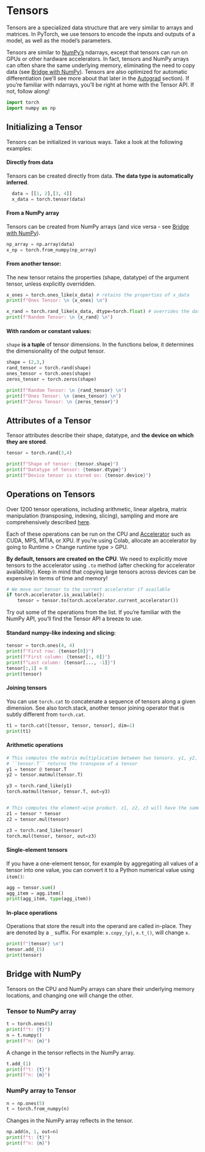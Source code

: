 # Tensors
Tensors are a specialized data structure that are very similar to arrays and matrices. In PyTorch, we use tensors to encode the inputs and outputs of a model, as well as the model’s parameters.

Tensors are similar to [NumPy’s](https://numpy.org/) ndarrays, except that tensors can run on GPUs or other hardware accelerators. In fact, tensors and NumPy arrays can often share the same underlying memory, eliminating the need to copy data (see [Bridge with NumPy](https://docs.pytorch.org/tutorials/beginner/blitz/tensor_tutorial.html#bridge-to-np-label)). Tensors are also optimized for automatic differentiation (we’ll see more about that later in the [Autograd](https://docs.pytorch.org/tutorials/beginner/basics/autogradqs_tutorial.html) section). If you’re familiar with ndarrays, you’ll be right at home with the Tensor API. If not, follow along!

```python
import torch
import numpy as np
```
## Initializing a Tensor
Tensors can be initialized in various ways. Take a look at the following examples:
#### Directly from data
Tensors can be created directly from data. **The data type is automatically inferred**.
```python
  data = [[1, 2],[3, 4]]
  x_data = torch.tensor(data)
```
#### From a NumPy array
Tensors can be created from NumPy arrays (and vice versa - see [Bridge with NumPy](https://docs.pytorch.org/tutorials/beginner/blitz/tensor_tutorial.html#bridge-to-np-label)).
```python
np_array = np.array(data)
x_np = torch.from_numpy(np_array)
```
#### From another tensor:
The new tensor retains the properties (shape, datatype) of the argument tensor, unless explicitly overridden.
```python
x_ones = torch.ones_like(x_data) # retains the properties of x_data
print(f"Ones Tensor: \n {x_ones} \n")

x_rand = torch.rand_like(x_data, dtype=torch.float) # overrides the datatype of x_data
print(f"Random Tensor: \n {x_rand} \n")
```
#### With random or constant values:
`shape` **is a tuple** of tensor dimensions. In the functions below, it determines the dimensionality of the output tensor.

```python
shape = (2,3,)
rand_tensor = torch.rand(shape)
ones_tensor = torch.ones(shape)
zeros_tensor = torch.zeros(shape)

print(f"Random Tensor: \n {rand_tensor} \n")
print(f"Ones Tensor: \n {ones_tensor} \n")
print(f"Zeros Tensor: \n {zeros_tensor}")
```
## Attributes of a Tensor
Tensor attributes describe their shape, datatype, and **the device on which they are stored**.
```python
tensor = torch.rand(3,4)

print(f"Shape of tensor: {tensor.shape}")
print(f"Datatype of tensor: {tensor.dtype}")
print(f"Device tensor is stored on: {tensor.device}")
```

## Operations on Tensors
Over 1200 tensor operations, including arithmetic, linear algebra, matrix manipulation (transposing, indexing, slicing), sampling and more are comprehensively described [here](https://pytorch.org/docs/stable/torch.html).

Each of these operations can be run on the CPU and [Accelerator](https://pytorch.org/docs/stable/torch.html#accelerators) such as CUDA, MPS, MTIA, or XPU. If you’re using Colab, allocate an accelerator by going to Runtime > Change runtime type > GPU.

**By default, tensors are created on the CPU**. We need to explicitly move tensors to the accelerator using `.to` method (after checking for accelerator availability). Keep in mind that copying large tensors across devices can be expensive in terms of time and memory!

```python
# We move our tensor to the current accelerator if available
if torch.accelerator.is_available():
    tensor = tensor.to(torch.accelerator.current_accelerator())
```
Try out some of the operations from the list. If you’re familiar with the NumPy API, you’ll find the Tensor API a breeze to use.
#### Standard numpy-like indexing and slicing:
```python
tensor = torch.ones(4, 4)
print(f"First row: {tensor[0]}")
print(f"First column: {tensor[:, 0]}")
print(f"Last column: {tensor[..., -1]}")
tensor[:,1] = 0
print(tensor)
```
#### Joining tensors
You can use `torch.cat` to concatenate a sequence of tensors along a given dimension. See also torch.stack, another tensor joining operator that is subtly different from `torch.cat`.
```python
t1 = torch.cat([tensor, tensor, tensor], dim=1)
print(t1)
```
#### Arithmetic operations
```python
# This computes the matrix multiplication between two tensors. y1, y2, y3 will have the same value
# ``tensor.T`` returns the transpose of a tensor
y1 = tensor @ tensor.T
y2 = tensor.matmul(tensor.T)

y3 = torch.rand_like(y1)
torch.matmul(tensor, tensor.T, out=y3)


# This computes the element-wise product. z1, z2, z3 will have the same value
z1 = tensor * tensor
z2 = tensor.mul(tensor)

z3 = torch.rand_like(tensor)
torch.mul(tensor, tensor, out=z3)
```
#### Single-element tensors
If you have a one-element tensor, for example by aggregating all values of a tensor into one value, you can convert it to a Python numerical value using `item()`:
```python
agg = tensor.sum()
agg_item = agg.item()
print(agg_item, type(agg_item))
```
#### In-place operations
Operations that store the result into the operand are called in-place. They are denoted by a `_` suffix. For example: `x.copy_(y)`, `x.t_()`, will change `x`.
```python
print(f"{tensor} \n")
tensor.add_(5)
print(tensor)
```

## Bridge with NumPy
Tensors on the CPU and NumPy arrays can share their underlying memory locations, and changing one will change the other.
### Tensor to NumPy array
```python
t = torch.ones(5)
print(f"t: {t}")
n = t.numpy()
print(f"n: {n}")
```
A change in the tensor reflects in the NumPy array.
```python
t.add_(1)
print(f"t: {t}")
print(f"n: {n}")
```
### NumPy array to Tensor
```python
n = np.ones(5)
t = torch.from_numpy(n)
```
Changes in the NumPy array reflects in the tensor.
```python
np.add(n, 1, out=n)
print(f"t: {t}")
print(f"n: {n}")
```
